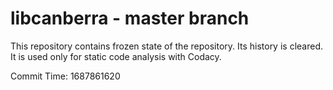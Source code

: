 # libcanberra - master branch

This repository contains frozen state of the repository.
Its history is cleared. It is used only for static code
analysis with Codacy.

Commit Time: 1687861620